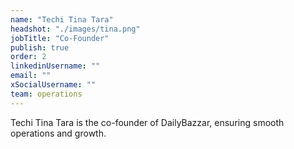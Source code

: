 ```yaml
---
name: "Techi Tina Tara"
headshot: "./images/tina.png"
jobTitle: "Co-Founder"
publish: true
order: 2
linkedinUsername: ""
email: ""
xSocialUsername: ""
team: operations
---
```


Techi Tina Tara is the co-founder of DailyBazzar, ensuring smooth operations and growth. 